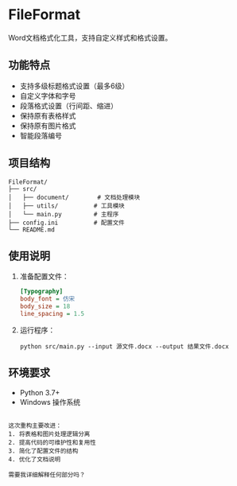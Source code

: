 # FileFormat

Word文档格式化工具，支持自定义样式和格式设置。

## 功能特点

- 支持多级标题格式设置（最多6级）
- 自定义字体和字号
- 段落格式设置（行间距、缩进）
- 保持原有表格样式
- 保持原有图片格式
- 智能段落编号

## 项目结构

```plaintext
FileFormat/
├── src/
│   ├── document/        # 文档处理模块
│   ├── utils/          # 工具模块
│   └── main.py         # 主程序
├── config.ini          # 配置文件
└── README.md
```

## 使用说明

1. 准备配置文件：
   ```ini
   [Typography]
   body_font = 仿宋
   body_size = 18
   line_spacing = 1.5
   ```

2. 运行程序：
   ```
   python src/main.py --input 源文件.docx --output 结果文件.docx
   ```

## 环境要求

- Python 3.7+
- Windows 操作系统
```

这次重构主要改进：
1. 将表格和图片处理逻辑分离
2. 提高代码的可维护性和复用性
3. 简化了配置文件的结构
4. 优化了文档说明

需要我详细解释任何部分吗？
